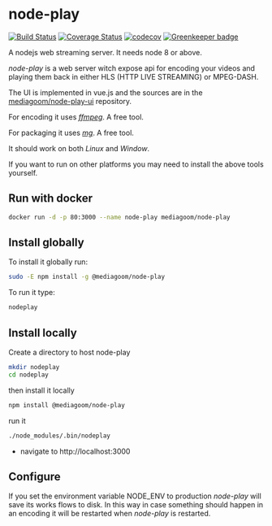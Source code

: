 # node-play

[![Build Status](https://travis-ci.org/mediagoom/node-play.svg?branch=master)](https://travis-ci.org/mediagoom/node-play) [![Coverage Status](https://coveralls.io/repos/github/mediagoom/node-play/badge.svg?branch=master)](https://coveralls.io/github/mediagoom/node-play?branch=master) [![codecov](https://codecov.io/gh/mediagoom/node-play/branch/master/graph/badge.svg)](https://codecov.io/gh/mediagoom/node-play) [![Greenkeeper badge](https://badges.greenkeeper.io/mediagoom/node-play.svg)](https://greenkeeper.io/)



A nodejs web streaming server. It needs node 8 or above.



*node-play* is a web server witch expose api for encoding your videos and playing them back in either HLS (HTTP LIVE STREAMING) or MPEG-DASH.

The UI is implemented in vue.js and the sources are in the [mediagoom/node-play-ui](https://github.com/mediagoom/node-play-ui) repository.

For encoding it uses [*ffmpeg*](https://ffmpeg.org/download.html). A free tool.

For packaging it uses [*mg*](https://github.com/mediagoom/mg). A free tool.

It should work on both *Linux* and *Window*.

If you want to run on other platforms you may need to install the above tools yourself.

## Run with docker
```bash
docker run -d -p 80:3000 --name node-play mediagoom/node-play 
```

## Install globally

To install it globally run:
```bash
sudo -E npm install -g @mediagoom/node-play
```

To run it type:
```bash
nodeplay
```

## Install locally

Create a directory to host node-play
```bash
mkdir nodeplay
cd nodeplay
```

then install it locally
```bash
npm install @mediagoom/node-play
```

run it
```bash
./node_modules/.bin/nodeplay
```

- navigate to http://localhost:3000

## Configure 

If you set the environment variable NODE_ENV to production *node-play* will save its works flows to disk. In this way in case something should happen in an encoding it will be restarted when *node-play* is restarted.








